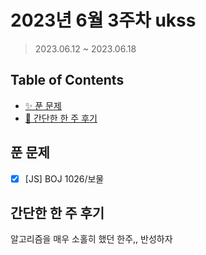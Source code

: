 # 2023년 6월 3주차 ukss

> 2023.06.12 ~ 2023.06.18

## Table of Contents

-   [✨ 푼 문제](#푼-문제)
-   [🤔 간단한 한 주 후기](#간단한-한-주-후기)

## 푼 문제

<!-- 📕 백준 : BOJ 문제번호/문제제목 e.g. BOJ 2577/숫자의 개수 -->
<!-- 📗 프로그래머스 : PRO 문제번호/문제제목 e.g. PRO 120812/최빈값 구하기 -->
<!-- 백준허브를 사용하시면 프로그래머스의 문제번호도 확인하실 수 있습니다 -->

-   [x] [JS] BOJ 1026/보물

## 간단한 한 주 후기

<!-- 한 주 후기를 간단하게 작성해주세요 ! -->

알고리즘을 매우 소홀히 했던 한주,, 반성하자
